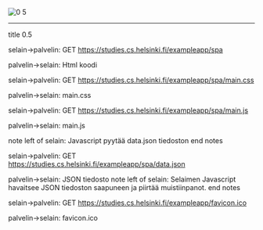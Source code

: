 

![0 5](https://user-images.githubusercontent.com/50097749/189155568-77031782-8413-4e4d-ba4c-f6bdf18b18c4.png)

----------------------------  

title 0.5

selain->palvelin: GET https://studies.cs.helsinki.fi/exampleapp/spa

palvelin->selain: Html koodi

selain->palvelin: GET https://studies.cs.helsinki.fi/exampleapp/spa/main.css 

palvelin->selain: main.css

selain->palvelin: GET https://studies.cs.helsinki.fi/exampleapp/spa/main.js 

palvelin->selain: main.js

note left of selain:
Javascript pyytää data.json tiedoston
end notes

selain->palvelin: GET https://studies.cs.helsinki.fi/exampleapp/spa/data.json

palvelin->selain: JSON tiedosto
note left of selain:
Selaimen Javascript havaitsee JSON tiedoston saapuneen ja piirtää muistiinpanot.
end notes

selain->palvelin: GET https://studies.cs.helsinki.fi/exampleapp/favicon.ico

palvelin->selain: favicon.ico
